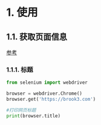 # 1. 使用
## 1.1. 获取页面信息
[参考](https://www.cnblogs.com/xiao-xue-di/p/11531894.html)
### 1.1.1. 标题
```python
from selenium import webdriver

browser = webdriver.Chrome()
browser.get('https://brook3.com')

#打印网页标题
print(browser.title)
```
